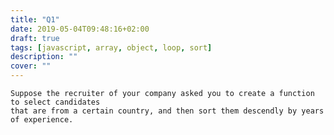 ```yaml
---
title: "Q1"
date: 2019-05-04T09:48:16+02:00
draft: true
tags: [javascript, array, object, loop, sort]
description: ""
cover: ""
---
```


    Suppose the recruiter of your company asked you to create a function to select candidates
    that are from a certain country, and then sort them descendly by years of experience.